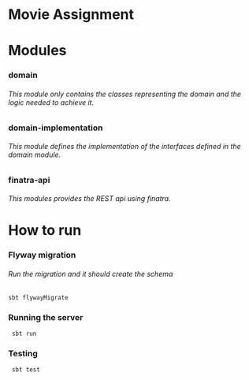 # Movie Assignment

# Modules

### domain

###### This module only contains the classes representing the domain and the logic needed to achieve it.

### domain-implementation

###### This module defines the implementation of the interfaces defined in the domain module.

### finatra-api

###### This modules provides the REST api using finatra.

# How to run

### Flyway migration

###### Run the migration and it should create the schema 

 ```
 sbt flywayMigrate
 ```

### Running the server
```
 sbt run
```
### Testing
```
 sbt test
```
